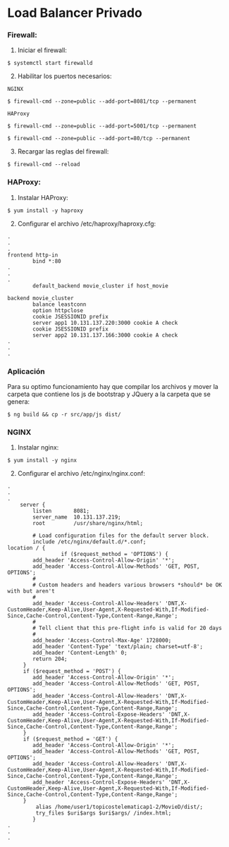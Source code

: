 # Load Balancer Privado

### Firewall:
1. Iniciar el firewall:
```
$ systemctl start firewalld
```
2. Habilitar los puertos necesarios:
```
NGINX

$ firewall-cmd --zone=public --add-port=8081/tcp --permanent

HAProxy

$ firewall-cmd --zone=public --add-port=5001/tcp --permanent

$ firewall-cmd --zone=public --add-port=80/tcp --permanent
```
3. Recargar las reglas del firewall:
```
$ firewall-cmd --reload
```
### HAProxy:
1. Instalar HAProxy:
```
$ yum install -y haproxy
```
2. Configurar el archivo /etc/haproxy/haproxy.cfg:
```
.
.
.
frontend http-in
        bind *:80
.
.
.
        default_backend movie_cluster if host_movie

backend movie_cluster
        balance leastconn
        option httpclose
        cookie JSESSIONID prefix
        server app1 10.131.137.220:3000 cookie A check
        cookie JSESSIONID prefix
        server app2 10.131.137.166:3000 cookie A check
.
.
.
````

### Aplicación
Para su optimo funcionamiento hay que compilar los archivos y mover la carpeta que contiene los js de bootstrap y JQuery a la carpeta que se genera:
```
$ ng build && cp -r src/app/js dist/
```
### NGINX
1. Instalar nginx:
```
$ yum install -y nginx
```
2. Configurar el archivo /etc/nginx/nginx.conf:
```
.
.
.
    server {
        listen       8081;
        server_name  10.131.137.219;
        root         /usr/share/nginx/html;

        # Load configuration files for the default server block.
        include /etc/nginx/default.d/*.conf;
location / {
                 if ($request_method = 'OPTIONS') {
        add_header 'Access-Control-Allow-Origin' '*';
        add_header 'Access-Control-Allow-Methods' 'GET, POST, OPTIONS';
        #
        # Custom headers and headers various browsers *should* be OK with but aren't
        #
        add_header 'Access-Control-Allow-Headers' 'DNT,X-CustomHeader,Keep-Alive,User-Agent,X-Requested-With,If-Modified-Since,Cache-Control,Content-Type,Content-Range,Range';
        #
        # Tell client that this pre-flight info is valid for 20 days
        #
        add_header 'Access-Control-Max-Age' 1728000;
        add_header 'Content-Type' 'text/plain; charset=utf-8';
        add_header 'Content-Length' 0;
        return 204;
     }
     if ($request_method = 'POST') {
        add_header 'Access-Control-Allow-Origin' '*';
        add_header 'Access-Control-Allow-Methods' 'GET, POST, OPTIONS';
        add_header 'Access-Control-Allow-Headers' 'DNT,X-CustomHeader,Keep-Alive,User-Agent,X-Requested-With,If-Modified-Since,Cache-Control,Content-Type,Content-Range,Range';
        add_header 'Access-Control-Expose-Headers' 'DNT,X-CustomHeader,Keep-Alive,User-Agent,X-Requested-With,If-Modified-Since,Cache-Control,Content-Type,Content-Range,Range';
     }
     if ($request_method = 'GET') {
        add_header 'Access-Control-Allow-Origin' '*';
        add_header 'Access-Control-Allow-Methods' 'GET, POST, OPTIONS';
        add_header 'Access-Control-Allow-Headers' 'DNT,X-CustomHeader,Keep-Alive,User-Agent,X-Requested-With,If-Modified-Since,Cache-Control,Content-Type,Content-Range,Range';
        add_header 'Access-Control-Expose-Headers' 'DNT,X-CustomHeader,Keep-Alive,User-Agent,X-Requested-With,If-Modified-Since,Cache-Control,Content-Type,Content-Range,Range';
     }
         alias /home/user1/topicostelematicap1-2/MovieD/dist/;
         try_files $uri$args $uri$args/ /index.html;
        }
.
.
.
```
